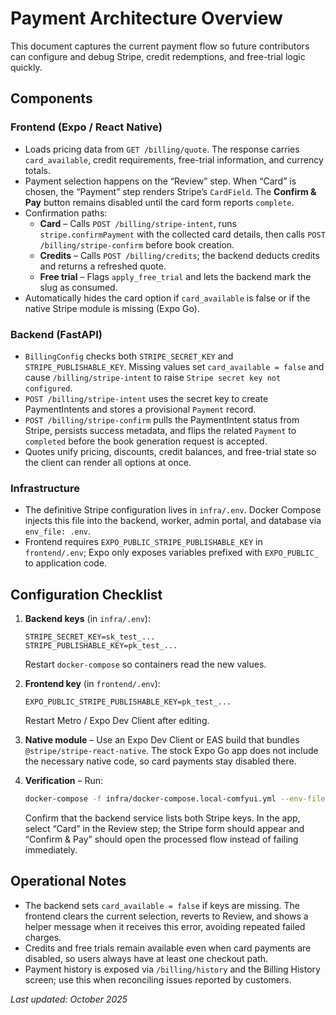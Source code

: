 # Payment Architecture Overview

This document captures the current payment flow so future contributors can configure and debug Stripe, credit redemptions, and free-trial logic quickly.

## Components

### Frontend (Expo / React Native)

- Loads pricing data from `GET /billing/quote`. The response carries `card_available`, credit requirements, free-trial information, and currency totals.
- Payment selection happens on the “Review” step. When “Card” is chosen, the “Payment” step renders Stripe’s `CardField`. The **Confirm & Pay** button remains disabled until the card form reports `complete`.
- Confirmation paths:
  - **Card** – Calls `POST /billing/stripe-intent`, runs `stripe.confirmPayment` with the collected card details, then calls `POST /billing/stripe-confirm` before book creation.
  - **Credits** – Calls `POST /billing/credits`; the backend deducts credits and returns a refreshed quote.
  - **Free trial** – Flags `apply_free_trial` and lets the backend mark the slug as consumed.
- Automatically hides the card option if `card_available` is false or if the native Stripe module is missing (Expo Go).

### Backend (FastAPI)

- `BillingConfig` checks both `STRIPE_SECRET_KEY` and `STRIPE_PUBLISHABLE_KEY`. Missing values set `card_available = false` and cause `/billing/stripe-intent` to raise `Stripe secret key not configured`.
- `POST /billing/stripe-intent` uses the secret key to create PaymentIntents and stores a provisional `Payment` record.
- `POST /billing/stripe-confirm` pulls the PaymentIntent status from Stripe, persists success metadata, and flips the related `Payment` to `completed` before the book generation request is accepted.
- Quotes unify pricing, discounts, credit balances, and free-trial state so the client can render all options at once.

### Infrastructure

- The definitive Stripe configuration lives in `infra/.env`. Docker Compose injects this file into the backend, worker, admin portal, and database via `env_file: .env`.
- Frontend requires `EXPO_PUBLIC_STRIPE_PUBLISHABLE_KEY` in `frontend/.env`; Expo only exposes variables prefixed with `EXPO_PUBLIC_` to application code.

## Configuration Checklist

1. **Backend keys** (in `infra/.env`):
   ```env
   STRIPE_SECRET_KEY=sk_test_...
   STRIPE_PUBLISHABLE_KEY=pk_test_...
   ```
   Restart `docker-compose` so containers read the new values.

2. **Frontend key** (in `frontend/.env`):
   ```env
   EXPO_PUBLIC_STRIPE_PUBLISHABLE_KEY=pk_test_...
   ```
   Restart Metro / Expo Dev Client after editing.

3. **Native module** – Use an Expo Dev Client or EAS build that bundles `@stripe/stripe-react-native`. The stock Expo Go app does not include the necessary native code, so card payments stay disabled there.

4. **Verification** – Run:
   ```bash
   docker-compose -f infra/docker-compose.local-comfyui.yml --env-file infra/.env config
   ```
   Confirm that the backend service lists both Stripe keys. In the app, select “Card” in the Review step; the Stripe form should appear and “Confirm & Pay” should open the processed flow instead of failing immediately.

## Operational Notes

- The backend sets `card_available = false` if keys are missing. The frontend clears the current selection, reverts to Review, and shows a helper message when it receives this error, avoiding repeated failed charges.
- Credits and free trials remain available even when card payments are disabled, so users always have at least one checkout path.
- Payment history is exposed via `/billing/history` and the Billing History screen; use this when reconciling issues reported by customers.

_Last updated: October 2025_
